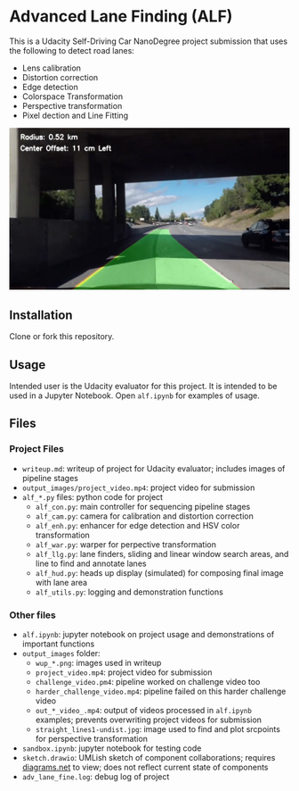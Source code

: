 # Advanced Lane Finding (ALF)

This is a Udacity Self-Driving Car NanoDegree project submission that uses the following to detect road lanes:
- Lens calibration
- Distortion correction
- Edge detection
- Colorspace Transformation 
- Perspective transformation
- Pixel dection and Line Fitting 

![](output_images/wup_challenge_video.png)

## Installation
Clone or fork this repository.

## Usage
Intended user is the Udacity evaluator for this project. It is intended to be used in a Jupyter Notebook. Open `alf.ipynb` for examples of usage.

## Files
### Project Files
- `writeup.md`: writeup of project for Udacity evaluator; includes images of pipeline stages
- `output_images/project_video.mp4`: project video for submission
- `alf_*.py` files: python code for project
  - `alf_con.py`: main controller for sequencing pipeline stages
  - `alf_cam.py`: camera for calibration and distortion correction
  - `alf_enh.py`: enhancer for edge detection and HSV color transformation
  - `alf_war.py`: warper for perpective transformation
  - `alf_llg.py`: lane finders, sliding and linear window search areas, and line to find and annotate lanes
  - `alf_hud.py`: heads up display (simulated) for composing final image with lane area
  - `alf_utils.py`: logging and demonstration functions
 
### Other files 
- `alf.ipynb`: jupyter notebook on project usage and demonstrations of important functions
- `output_images` folder:
  - `wup_*.png`: images used in writeup
  - `project_video.mp4`: project video for submission 
  - `challenge_video.pm4`: pipeline worked on challenge video too
  - `harder_challenge_video.mp4`: pipeline failed on this harder challenge video
  - `out_*_video_.mp4`: output of videos processed in `alf.ipynb` examples; prevents overwriting project videos for submission
  - `straight_lines1-undist.jpg`: image used to find and plot srcpoints for perspective transformation
- `sandbox.ipynb`: jupyter notebook for testing code
- `sketch.drawio`: UMLish sketch of component collaborations; requires [diagrams.net](https://www.diagrams.net/) to view; does not reflect current state of components
- `adv_lane_fine.log`: debug log of project